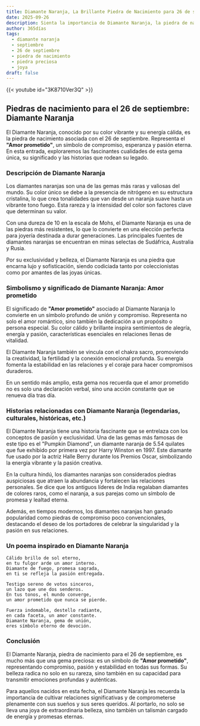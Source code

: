 ```yaml
---
title: Diamante Naranja, La Brillante Piedra de Nacimiento para 26 de septiembre
date: 2025-09-26
description: Sienta la importancia de Diamante Naranja, la piedra de nacimiento de 26 de septiembre que simboliza Amor prometido. Deje que su belleza y significado iluminen su día.
author: 365días
tags:
  - diamante naranja
  - septiembre
  - 26 de septiembre
  - piedra de nacimiento
  - piedra preciosa
  - joya
draft: false
---
```


{{< youtube id="3K8710Ver3Q" >}}

## Piedras de nacimiento para el 26 de septiembre: Diamante Naranja

El Diamante Naranja, conocido por su color vibrante y su energía cálida, es la piedra de nacimiento asociada con el 26 de septiembre. Representa el **"Amor prometido"**, un símbolo de compromiso, esperanza y pasión eterna. En esta entrada, exploraremos las fascinantes cualidades de esta gema única, su significado y las historias que rodean su legado.

### Descripción de Diamante Naranja

Los diamantes naranjas son una de las gemas más raras y valiosas del mundo. Su color único se debe a la presencia de nitrógeno en su estructura cristalina, lo que crea tonalidades que van desde un naranja suave hasta un vibrante tono fuego. Esta rareza y la intensidad del color son factores clave que determinan su valor.

Con una dureza de 10 en la escala de Mohs, el Diamante Naranja es una de las piedras más resistentes, lo que lo convierte en una elección perfecta para joyería destinada a durar generaciones. Las principales fuentes de diamantes naranjas se encuentran en minas selectas de Sudáfrica, Australia y Rusia.

Por su exclusividad y belleza, el Diamante Naranja es una piedra que encarna lujo y sofisticación, siendo codiciada tanto por coleccionistas como por amantes de las joyas únicas.

### Simbolismo y significado de Diamante Naranja: Amor prometido

El significado de **"Amor prometido"** asociado al Diamante Naranja lo convierte en un símbolo profundo de unión y compromiso. Representa no solo el amor romántico, sino también la dedicación a un propósito o persona especial. Su color cálido y brillante inspira sentimientos de alegría, energía y pasión, características esenciales en relaciones llenas de vitalidad.

El Diamante Naranja también se vincula con el chakra sacro, promoviendo la creatividad, la fertilidad y la conexión emocional profunda. Su energía fomenta la estabilidad en las relaciones y el coraje para hacer compromisos duraderos.

En un sentido más amplio, esta gema nos recuerda que el amor prometido no es solo una declaración verbal, sino una acción constante que se renueva día tras día.

### Historias relacionadas con Diamante Naranja (legendarias, culturales, históricas, etc.)

El Diamante Naranja tiene una historia fascinante que se entrelaza con los conceptos de pasión y exclusividad. Una de las gemas más famosas de este tipo es el "Pumpkin Diamond", un diamante naranja de 5.54 quilates que fue exhibido por primera vez por Harry Winston en 1997. Este diamante fue usado por la actriz Halle Berry durante los Premios Oscar, simbolizando la energía vibrante y la pasión creativa.

En la cultura hindú, los diamantes naranjas son considerados piedras auspiciosas que atraen la abundancia y fortalecen las relaciones personales. Se dice que los antiguos líderes de India regalaban diamantes de colores raros, como el naranja, a sus parejas como un símbolo de promesa y lealtad eterna.

Además, en tiempos modernos, los diamantes naranjas han ganado popularidad como piedras de compromiso poco convencionales, destacando el deseo de los portadores de celebrar la singularidad y la pasión en sus relaciones.

### Un poema inspirado en Diamante Naranja

```
Cálido brillo de sol eterno,  
en tu fulgor arde un amor interno.  
Diamante de fuego, promesa sagrada,  
en ti se refleja la pasión entregada.  

Testigo sereno de votos sinceros,  
un lazo que une dos senderos.  
En tus tonos, el mundo converge,  
un amor prometido que nunca se pierde.  

Fuerza indomable, destello radiante,  
en cada faceta, un amor constante.  
Diamante Naranja, gema de unión,  
eres símbolo eterno de devoción.  
```

### Conclusión

El Diamante Naranja, piedra de nacimiento para el 26 de septiembre, es mucho más que una gema preciosa: es un símbolo de **"Amor prometido"**, representando compromiso, pasión y estabilidad en todas sus formas. Su belleza radica no solo en su rareza, sino también en su capacidad para transmitir emociones profundas y auténticas.

Para aquellos nacidos en esta fecha, el Diamante Naranja les recuerda la importancia de cultivar relaciones significativas y de comprometerse plenamente con sus sueños y sus seres queridos. Al portarlo, no solo se lleva una joya de extraordinaria belleza, sino también un talismán cargado de energía y promesas eternas.